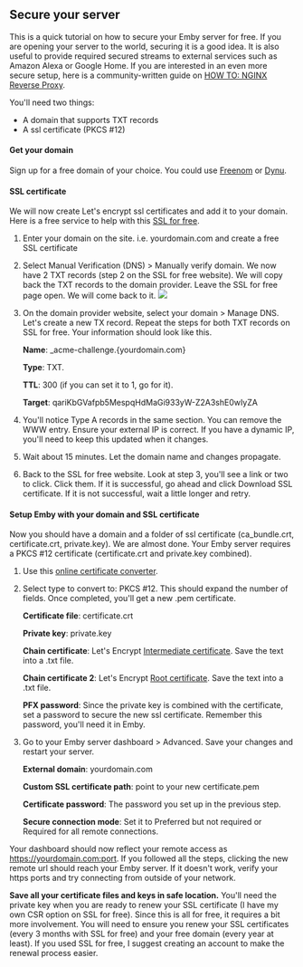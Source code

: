 ## Secure your server

This is a quick tutorial on how to secure your Emby server for free. If you are opening your server to the world, securing it is a good idea. It is also useful to provide required secured streams to external services such as Amazon Alexa or Google Home. If you are interested in an even more secure setup, here is a community-written guide on [HOW TO: NGINX Reverse Proxy](https://emby.media/community/index.php?/topic/47508-how-to-nginx-reverse-proxy/).

You'll need two things:
* A domain that supports TXT records
* A ssl certificate (PKCS #12)

#### Get your domain
Sign up for a free domain of your choice. You could use [Freenom](https://my.freenom.com/) or [Dynu](https://www.dynu.com/en-US/).

#### SSL certificate
We will now create Let's encrypt ssl certificates and add it to your domain. Here is a free service to help with this [SSL for free](https://www.sslforfree.com/).
1. Enter your domain on the site. i.e. yourdomain.com and create a free SSL certificate
2. Select Manual Verification (DNS) > Manually verify domain. We now have 2 TXT records (step 2 on the SSL for free website). We will copy back the TXT records to the domain provider. Leave the SSL for free page open. We will come back to it.
![](https://i.imgur.com/kh19ZgR.jpg)
4. On the domain provider website, select your domain > Manage DNS. Let's create a new TX record. Repeat the steps for both TXT records on SSL for free. Your information should look like this.

   **Name**: _acme-challenge.{yourdomain.com}

   **Type**: TXT.

   **TTL**: 300 (if you can set it to 1, go for it).

   **Target**: qariKbGVafpb5MespqHdMaGi933yW-Z2A3shE0wIyZA

4. You'll notice Type A records in the same section. You can remove the WWW entry. Ensure your external IP is correct. If you have a dynamic IP, you'll need to keep this updated when it changes.
5. Wait about 15 minutes. Let the domain name and changes propagate.
6. Back to the SSL for free website. Look at step 3, you'll see a link or two to click. Click them. If it is successful, go ahead and click Download SSL certificate. If it is not successful, wait a little longer and retry.

#### Setup Emby with your domain and SSL certificate
Now you should have a domain and a folder of ssl certificate (ca_bundle.crt, certificate.crt, private.key).
We are almost done. Your Emby server requires a PKCS #12 certificate (certificate.crt and private.key combined).

1. Use this [online certificate converter](https://www.sslshopper.com/ssl-converter.html).
2. Select type to convert to: PKCS #12. This should expand the number of fields. Once completed, you'll get a new .pem certificate.

   **Certificate file**: certificate.crt

   **Private key**: private.key

   **Chain certificate**: Let's Encrypt [Intermediate certificate](https://letsencrypt.org/certs/lets-encrypt-x3-cross-signed.pem.txt). Save the text into a .txt file.

   **Chain certificate 2**: Let's Encrypt [Root certificate](https://letsencrypt.org/certs/isrgrootx1.pem.txt). Save the text into a .txt file.

   **PFX password**: Since the private key is combined with the certificate, set a password to secure the new ssl certificate. Remember this password, you'll need it in Emby.
3. Go to your Emby server dashboard > Advanced. Save your changes and restart your server.

   **External domain**: yourdomain.com

   **Custom SSL certificate path**: point to your new certificate.pem

   **Certificate password**: The password you set up in the previous step.

   **Secure connection mode**: Set it to Preferred but not required or Required for all remote connections.

Your dashboard should now reflect your remote access as https://yourdomain.com:port. If you followed all the steps, clicking the new remote url should reach your Emby server. If it doesn't work, verify your https ports and try connecting from outside of your network.

**Save all your certificate files and keys in safe location.** You'll need the private key when you are ready to renew your SSL certificate (I have my own CSR option on SSL for free).
Since this is all for free, it requires a bit more involvement. You will need to ensure you renew your SSL certificates (every 3 months with SSL for free) and your free domain (every year at least). If you used SSL for free, I suggest creating an account to make the renewal process easier.
